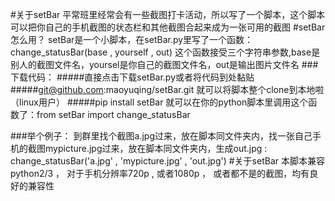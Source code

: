#关于setBar
平常班里经常会有一些截图打卡活动，所以写了一个脚本，这个脚本可以把你自己的手机截图的状态栏和其他截图合起来成为一张可用的截图
#setBar怎么用？
setBar是一个小脚本，在setBar.py里写了一个函数：
change_statusBar(base , yourself , out)
这个函数接受三个字符串参数,base是别人的截图文件名，yoursel是你自己的截图文件名，out是输出图片文件名
###下载代码：
#####直接点击下载setBar.py或者将代码到处黏贴
#####git@github.com:maoyuqing/setBar.git 就可以将脚本整个clone到本地啦（linux用户）
#####pip install setBar 就可以在你的python脚本里调用这个函数了：from setBar import change_statusBar 

###举个例子：
到群里找个截图a.jpg过来，放在脚本同文件夹内，找一张自己手机的截图mypicture.jpg过来，放在脚本同文件夹内，生成out.jpg   :
change_statusBar('a.jpg' , 'mypicture.jpg' , 'out.jpg')
#关于setBar
本脚本兼容python2/3 ， 对于手机分辨率720p , 或者1080p ， 或者都不是的截图，均有良好的兼容性